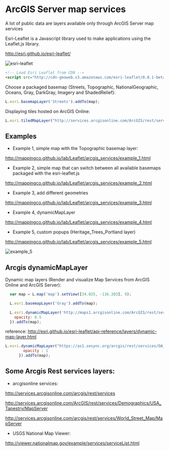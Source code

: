 ArcGIS Server map services
==========================
 
A lot of public data are layers available only through ArcGIS Server map services

Esri-Leaflet is a Javascript library used to make applications using the Leaflet.js library.

http://esri.github.io/esri-leaflet/

![esri-leaflet](http://mappingco.github.io/lab/Leaflet/arcgis_services/img/esri-leaflet.png)

```html
<!-- Load Esri Leaflet from CDN -->
<script src="http://cdn-geoweb.s3.amazonaws.com/esri-leaflet/0.0.1-beta.5/esri-leaflet.js"></script>
```

Choose a packaged basemap (Streets, Topographic, NationalGeographic, Oceans, Gray, DarkGray, Imagery and ShadedRelief):

```javascript
L.esri.basemapLayer('Streets').addTo(map);
```

Displaying tiles hosted on ArcGIS Online:

```javascript
L.esri.tiledMapLayer("http://services.arcgisonline.com/ArcGIS/rest/services/USA_Topo_Maps/MapServer", {}).addTo(map);
```


Examples
--------

* Example 1, simple map with the Topographic basemap layer:

http://mappingco.github.io/lab/Leaflet/arcgis_services/example_1.html

* Example 2, simple map that can switch between all available basemaps packaged with the esri-leaflet.js

http://mappingco.github.io/lab/Leaflet/arcgis_services/example_2.html

* Example 3, add different geometries

http://mappingco.github.io/lab/Leaflet/arcgis_services/example_3.html

* Example 4, dynamicMapLayer

http://mappingco.github.io/lab/Leaflet/arcgis_services/example_4.html

* Example 5, custom popups (Heritage_Trees_Portland layer)

http://mappingco.github.io/lab/Leaflet/arcgis_services/example_5.html

![example_5](http://mappingco.github.io/lab/Leaflet/arcgis_services/img/example_5.png)

Arcgis dynamicMapLayer
----------------------

Dynamic map layers (Render and visualize Map Services from ArcGIS Online and ArcGIS Server):

```javascript
  var map = L.map('map').setView([34.025, -116.203], 9);

  L.esri.basemapLayer('Gray').addTo(map);

  L.esri.dynamicMapLayer('http://maps1.arcgisonline.com/ArcGIS/rest/services/USA_Federal_Lands/MapServer', {
    opacity: 0.5
  }).addTo(map);
```

reference: http://esri.github.io/esri-leaflet/api-reference/layers/dynamic-map-layer.html


```javascript
L.esri.dynamicMapLayer("https://as1.sesync.org/arcgis/rest/services/OA_Vulnerability/Global_Annual_Chlorophyll_A_2002/MapServer/", {
        opacity : 1
      }).addTo(map);
```

Some Arcgis Rest services layers:
---------------------------------

* arcgisonline services:

http://services.arcgisonline.com/arcgis/rest/services

http://services.arcgisonline.com/ArcGIS/rest/services/Demographics/USA_Tapestry/MapServer

http://services.arcgisonline.com/arcgis/rest/services/World_Street_Map/MapServer

* USGS National Map Viewer:

http://viewer.nationalmap.gov/example/services/serviceList.html
